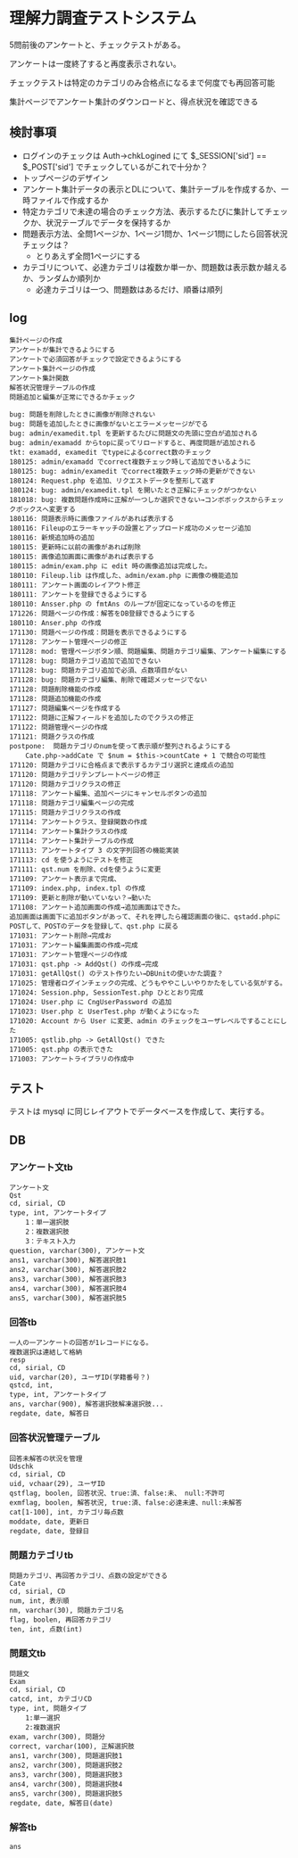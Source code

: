 # 理解力調査テストシステム

5問前後のアンケートと、チェックテストがある。

アンケートは一度終了すると再度表示されない。

チェックテストは特定のカテゴリのみ合格点になるまで何度でも再回答可能

集計ページでアンケート集計のダウンロードと、得点状況を確認できる


## 検討事項

- ログインのチェックは Auth->chkLogined にて $_SESSION['sid'] == $_POST['sid'] でチェックしているがこれで十分か？
- トップページのデザイン
- アンケート集計データの表示とDLについて、集計テーブルを作成するか、一時ファイルで作成するか
- 特定カテゴリで未達の場合のチェック方法、表示するたびに集計してチェックか、状況テーブルでデータを保持するか
- 問題表示方法、全問1ページか、1ページ1問か、1ページ1問にしたら回答状況チェックは？
    - とりあえず全問1ページにする
- カテゴリについて、必達カテゴリは複数か単一か、問題数は表示数か越えるか、ランダムか順列か
    - 必達カテゴリは一つ、問題数はあるだけ、順番は順列

## log

    集計ページの作成
    アンケートが集計できるようにする
    アンケートで必須回答がチェックで設定できるようにする
    アンケート集計ページの作成
    アンケート集計関数
    解答状況管理テーブルの作成
    問題追加と編集が正常にできるかチェック

    bug: 問題を削除したときに画像が削除されない
    bug: 問題を追加したときに画像がないとエラーメッセージがでる
    bug: admin/examedit.tpl を更新するたびに問題文の先頭に空白が追加される
    bug: admin/examadd からtopに戻ってリロードすると、再度問題が追加される
    tkt: examadd, examedit でtypeによるcorrect数のチェック
    180125: admin/examadd でcorrect複数チェック時して追加できいるように
    180125: bug: admin/examedit でcorrect複数チェック時の更新ができない
    180124: Request.php を追加、リクエストデータを整形して返す
    180124: bug: admin/examedit.tpl を開いたとき正解にチェックがつかない
    181018: bug: 複数問題作成時に正解が一つしか選択できない→コンボボックスからチェックボックスへ変更する
    180116: 問題表示時に画像ファイルがあれば表示する
    180116: Fileupのエラーキャッチの設置とアップロード成功のメッセージ追加
    180116: 新規追加時の追加
    180115: 更新時に以前の画像があれば削除
    180115: 画像追加画面に画像があれば表示する
    180115: admin/exam.php に edit 時の画像追加は完成した。
    180110: Fileup.lib は作成した、admin/exam.php に画像の機能追加
    180111: アンケート画面のレイアウト修正
    180111: アンケートを登録できるようにする
    180110: Ansser.php の fmtAns のループが固定になっているのを修正
    171226: 問題ページの作成：解答をDB登録できるようにする
    180110: Anser.php の作成
    171130: 問題ページの作成：問題を表示できるようにする
    171128: アンケート管理ページの修正
    171128: mod: 管理ページボタン順、問題編集、問題カテゴリ編集、アンケート編集にする
    171128: bug: 問題カテゴリ追加で追加できない
    171128: bug: 問題カテゴリ追加で必須、点数項目がない
    171128: bug: 問題カテゴリ編集、削除で確認メッセージでない
    171128: 問題削除機能の作成
    171128: 問題追加機能の作成
    171127: 問題編集ページを作成する
    171122: 問題に正解フィールドを追加したのでクラスの修正
    171122: 問題管理ページの作成
    171121: 問題クラスの作成
    postpone:  問題カテゴリのnumを使って表示順が整列されるようにする
        Cate.php->addCate で $num = $this->countCate + 1 で競合の可能性
    171120: 問題カテゴリに合格点まで表示するカテゴリ選択と達成点の追加
    171120: 問題カテゴリテンプレートページの修正
    171120: 問題カテゴリクラスの修正
    171118: アンケート編集、追加ページにキャンセルボタンの追加
    171118: 問題カテゴリ編集ページの完成
    171115: 問題カテゴリクラスの作成
    171114: アンケートクラス、登録関数の作成
    171114: アンケート集計クラスの作成
    171114: アンケート集計テーブルの作成
    171113: アンケートタイプ 3 の文字列回答の機能実装
    171113: cd を使うようにテストを修正
    171111: qst.num を削除、cdを使うように変更
    171109: アンケート表示まで完成、
    171109: index.php, index.tpl の作成
    171109: 更新と削除が動いていない？→動いた
    171108: アンケート追加画面の作成→追加画面はできた。
    追加画面は画面下に追加ボタンがあって、それを押したら確認画面の後に、qstadd.phpにPOSTして、POSTのデータを登録して、qst.php に戻る
    171031: アンケート削除→完成お
    171031: アンケート編集画面の作成→完成
    171031: アンケート管理ページの作成
    171031: qst.php -> AddQst() の作成→完成
    171031: getAllQst() のテスト作りたい→DBUnitの使いかた調査？
    171025: 管理者ログインチェックの完成、どうもややこしいやりかたをしている気がする。
    171024: Session.php, SessionTest.php ひととおり完成
    171024: User.php に CngUserPassword の追加
    171023: User.php と UserTest.php が動くようになった
    171020: Account から User に変更、admin のチェックをユーザレベルですることにした
    171005: qstlib.php -> GetAllQst() できた
    171005: qst.php の表示できた
    171003: アンケートライブラリの作成中

## テスト

テストは mysql に同じレイアウトでデータベースを作成して、実行する。


## DB

### アンケート文tb

    アンケート文
    Qst
    cd, sirial, CD
    type, int, アンケートタイプ
        1：単一選択肢
        2：複数選択肢
        3：テキスト入力
    question, varchar(300), アンケート文
    ans1, varchar(300), 解答選択肢1
    ans2, varchar(300), 解答選択肢2
    ans3, varchar(300), 解答選択肢3
    ans4, varchar(300), 解答選択肢4
    ans5, varchar(300), 解答選択肢5

### 回答tb

    一人の一アンケートの回答が1レコードになる。
    複数選択は連結して格納
    resp
    cd, sirial, CD
    uid, varchar(20), ユーザID(学籍番号？)
    qstcd, int,
    type, int, アンケートタイプ
    ans, varchar(900), 解答選択肢解凍選択肢...
    regdate, date, 解答日

### 回答状況管理テーブル

    回答未解答の状況を管理
    Udschk
    cd, sirial, CD
    uid, vchaar(29), ユーザID
    qstflag, boolen, 回答状況、true:済、false:未、 null:不許可
    exmflag, boolen, 解答状況, true:済、false:必達未達、null:未解答
    cat[1-100], int, カテゴリ毎点数
    moddate, date, 更新日
    regdate, date, 登録日

### 問題カテゴリtb

    問題カテゴリ、再回答カテゴリ、点数の設定ができる
    Cate
    cd, sirial, CD
    num, int, 表示順
    nm, varchar(30), 問題カテゴリ名
    flag, boolen, 再回答カテゴリ
    ten, int, 点数(int)


### 問題文tb

    問題文
    Exam
    cd, sirial, CD
    catcd, int, カテゴリCD
    type, int, 問題タイプ
        1:単一選択
        2:複数選択
    exam, varchr(300), 問題分
    correct, varchar(100), 正解選択肢
    ans1, varchr(300), 問題選択肢1
    ans2, varchr(300), 問題選択肢2
    ans3, varchr(300), 問題選択肢3
    ans4, varchr(300), 問題選択肢4
    ans5, varchr(300), 問題選択肢5
    regdate, date, 解答日(date)

### 解答tb

    ans
